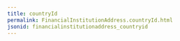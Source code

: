 ```yaml
---
title: countryId
permalink: FinancialInstitutionAddress.countryId.html
jsonid: financialinstitutionaddress_countryid
---
```

